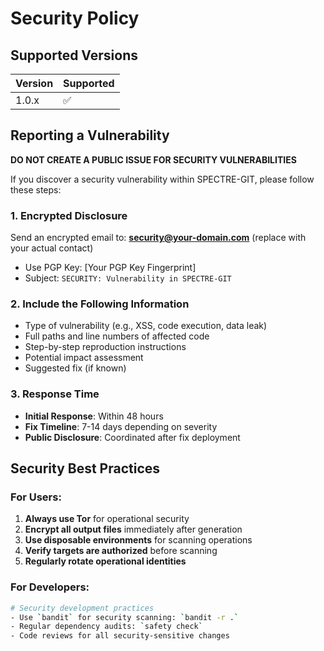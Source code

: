 # Security Policy

## Supported Versions

| Version | Supported          |
| ------- | ------------------ |
| 1.0.x   | :white_check_mark: |

## Reporting a Vulnerability

**DO NOT CREATE A PUBLIC ISSUE FOR SECURITY VULNERABILITIES**

If you discover a security vulnerability within SPECTRE-GIT, please follow these steps:

### 1. **Encrypted Disclosure**
Send an encrypted email to: **security@your-domain.com** (replace with your actual contact)
- Use PGP Key: [Your PGP Key Fingerprint]
- Subject: `SECURITY: Vulnerability in SPECTRE-GIT`

### 2. **Include the Following Information**
- Type of vulnerability (e.g., XSS, code execution, data leak)
- Full paths and line numbers of affected code
- Step-by-step reproduction instructions
- Potential impact assessment
- Suggested fix (if known)

### 3. **Response Time**
- **Initial Response**: Within 48 hours
- **Fix Timeline**: 7-14 days depending on severity
- **Public Disclosure**: Coordinated after fix deployment

## Security Best Practices

### For Users:
1. **Always use Tor** for operational security
2. **Encrypt all output files** immediately after generation
3. **Use disposable environments** for scanning operations
4. **Verify targets are authorized** before scanning
5. **Regularly rotate operational identities**

### For Developers:
```bash
# Security development practices
- Use `bandit` for security scanning: `bandit -r .`
- Regular dependency audits: `safety check`
- Code reviews for all security-sensitive changes
